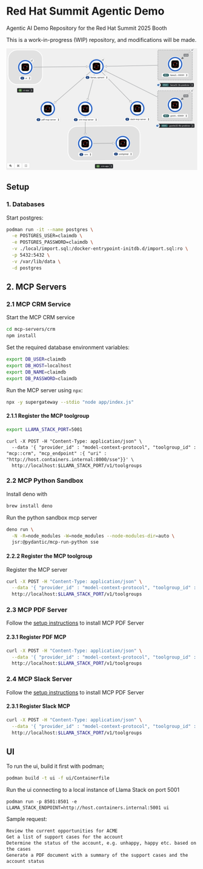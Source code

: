 # Red Hat Summit Agentic Demo
Agentic AI Demo Repository for the Red Hat Summit 2025 Booth

This is a work-in-progress (WIP) repository, and modifications will be made.

![Demo Topology Diagram](./docs/images/demo1.png)

## Setup

### 1. Databases

Start postgres:

```sh
podman run -it --name postgres \
  -e POSTGRES_USER=claimdb \
  -e POSTGRES_PASSWORD=claimdb \
  -v ./local/import.sql:/docker-entrypoint-initdb.d/import.sql:ro \
  -p 5432:5432 \
  -v /var/lib/data \
  -d postgres
  ```

## 2. MCP Servers

### 2.1 MCP CRM Service

Start the MCP CRM service

```sh
cd mcp-servers/crm
npm install
```

Set the required database environment variables:

```sh
export DB_USER=claimdb
export DB_HOST=localhost
export DB_NAME=claimdb
export DB_PASSWORD=claimdb
```

Run the MCP server using `npx`:

```sh
npx -y supergateway --stdio "node app/index.js"
```

#### 2.1.1 Register the MCP toolgroup

```sh
export LLAMA_STACK_PORT=5001
```

```
curl -X POST -H "Content-Type: application/json" \
  --data '{ "provider_id" : "model-context-protocol", "toolgroup_id" : "mcp::crm", "mcp_endpoint" :{ "uri" : "http://host.containers.internal:8000/sse"}}' \
  http://localhost:$LLAMA_STACK_PORT/v1/toolgroups
```

### 2.2 MCP Python Sandbox

Install deno with 

```sh
brew install deno
```

Run the python sandbox mcp server

```sh
deno run \
  -N -R=node_modules -W=node_modules --node-modules-dir=auto \
  jsr:@pydantic/mcp-run-python sse
```

#### 2.2.2 Register the MCP toolgroup

Register the MCP server

```sh
curl -X POST -H "Content-Type: application/json" \
  --data '{ "provider_id" : "model-context-protocol", "toolgroup_id" : "mcp::python", "mcp_endpoint" :{ "uri" : "http://host.containers.internal:3001/sse"}}' \
  http://localhost:$LLAMA_STACK_PORT/v1/toolgroups

```

### 2.3 MCP PDF Server

Follow the [setup instructions](./mcp-servers/pdf/README.md) to install MCP PDF Server

#### 2.3.1 Register PDF MCP

```sh
curl -X POST -H "Content-Type: application/json" \
  --data '{ "provider_id" : "model-context-protocol", "toolgroup_id" : "mcp::pdf", "mcp_endpoint" :{ "uri" : "http://host.containers.internal:8010/sse"}}' \
  http://localhost:$LLAMA_STACK_PORT/v1/toolgroups
```

### 2.4 MCP Slack Server

Follow the [setup instructions](./mcp-servers/slack/README.md) to install MCP PDF Server

#### 2.3.1 Register Slack MCP

```sh
curl -X POST -H "Content-Type: application/json" \
  --data '{ "provider_id" : "model-context-protocol", "toolgroup_id" : "mcp::slack", "mcp_endpoint" :{ "uri" : "http://host.containers.internal:8000/sse"}}' \
  http://localhost:$LLAMA_STACK_PORT/v1/toolgroups
```

## UI

To run the ui, build it first with podman;

```sh
podman build -t ui -f ui/Containerfile
```

Run the ui connecting to a local instance of Llama Stack on port 5001

```
podman run -p 8501:8501 -e LLAMA_STACK_ENDPOINT=http://host.containers.internal:5001 ui
```


Sample request:

```
Review the current opportunities for ACME
Get a list of support cases for the account
Determine the status of the account, e.g. unhappy, happy etc. based on the cases
Generate a PDF document with a summary of the support cases and the account status
```